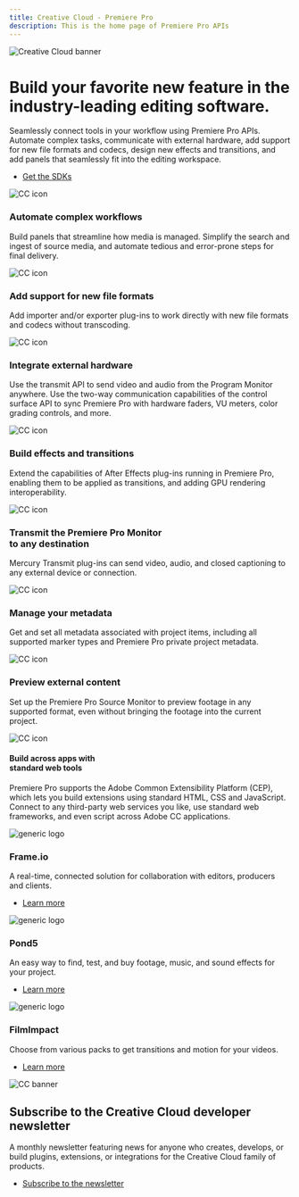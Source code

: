 ```yaml
---
title: Creative Cloud - Premiere Pro
description: This is the home page of Premiere Pro APIs 
---
```


<Hero slots="image, heading, text, buttons" variant="halfwidth" />

![Creative Cloud banner](images/cc-hero.png)

#  Build your favorite new feature in the industry-leading editing software.

Seamlessly connect tools in your workflow using Premiere Pro APIs. Automate complex tasks, communicate with external hardware, add support for new file formats and codecs, design new effects and transitions, and add panels that seamlessly fit into the editing workspace.

* [Get the SDKs](https://console.adobe.io/downloads/pr)



<TextBlock slots="image, heading, text" width="33%" theme="light" isCentered />

![CC icon](images/Smock_MagicWand_18_N.svg)

### Automate complex workflows

Build panels that streamline how media is managed. Simplify the search and ingest of source media, and automate tedious and error-prone steps for final delivery.

<TextBlock slots="image, heading, text" width="33%" theme="light" isCentered />

![CC icon](images/Smock_Plug_18_N.svg)

### Add support for new file formats 

Add importer and/or exporter plug-ins to work directly with new file formats and codecs without transcoding.

<TextBlock slots="image, heading, text" width="33%" theme="light" isCentered />

![CC icon](images/Smock_VectorDraw_18_N.svg)

### Integrate external hardware

Use the transmit API to send video and audio from the Program Monitor anywhere. Use the two-way communication capabilities of the control surface API to sync Premiere Pro with hardware faders, VU meters, color grading controls, and more.

<TextBlock slots="image, heading, text" width="33%" theme="dark" isCentered />

![CC icon](images/S_IlluEffectsAndTransitions_96.svg)

### Build effects and transitions

Extend the capabilities of After Effects plug-ins running in Premiere Pro, enabling them to be applied as transitions, and adding GPU rendering interoperability.


<TextBlock slots="image, heading, text" width="33%" theme="dark" isCentered />

![CC icon](images/S_IlluMercuryTransmit_96.svg)

### Transmit the Premiere Pro Monitor <br /> to any destination 

Mercury Transmit plug-ins can send video, audio, and closed captioning to any external device or connection.

<TextBlock slots="image, heading, text" width="33%" theme="dark" isCentered />

![CC icon](images/S_IlluMetadata_96.svg)

### Manage your metadata 

Get and set all metadata associated with project items, including all supported marker types and Premiere Pro private project metadata.

<TextBlock slots="image, heading, text" width="50%" theme="light" isCentered />

![CC icon](images/S_IlluPreview_96.svg)

### Preview external content 

Set up the Premiere Pro Source Monitor to preview footage in any supported format, even without bringing the footage into the current project.

<TextBlock slots="image, heading, text" width="50%" theme="light" isCentered />

![CC icon](images/S_IlluCepPlugin_96.svg)

#### Build across apps with <br /> standard web tools 

Premiere Pro supports the Adobe Common Extensibility Platform (CEP), which lets you build extensions using standard HTML, CSS and JavaScript. Connect to any third-party web services you like, use standard web frameworks, and even script across Adobe CC applications.



<TextBlock slots="image, heading, text, links" width="33%" theme="dark" isCentered />

![generic logo](images/premierpro-extensions1-resized.jpg)

### Frame.io 

A real-time, connected solution for collaboration with editors, producers and clients.

* [Learn more](https://frame.io/premiere)




<TextBlock slots="image, heading, text, links" width="33%" theme="dark" isCentered />

![generic logo](images/premierpro-extensions2-resized.png)

### Pond5 

An easy way to find, test, and buy footage, music, and sound effects for your project.

* [Learn more](https://creative.adobe.com/addons/products/13587#.WTW5vDOZNE4)




<TextBlock slots="image, heading, text, links" width="33%" theme="dark" isCentered />

![generic logo](images/S_IlluExtensions_96.svg)

### FilmImpact 

Choose from various packs to get transitions and motion for your videos.

* [Learn more](https://www.filmimpact.net/plugins)


<SummaryBlock slots="image, heading, text, buttons" background="rgb(246, 16, 27)" />

![CC banner](images/cc-banner.png)

## Subscribe to the Creative Cloud developer newsletter 

A monthly newsletter featuring news for anyone who creates, develops, or build plugins, extensions, or integrations for the
Creative Cloud family of products.

* [Subscribe to the newsletter](https://www.adobe.com/subscription/ccdevnewsletter.html)